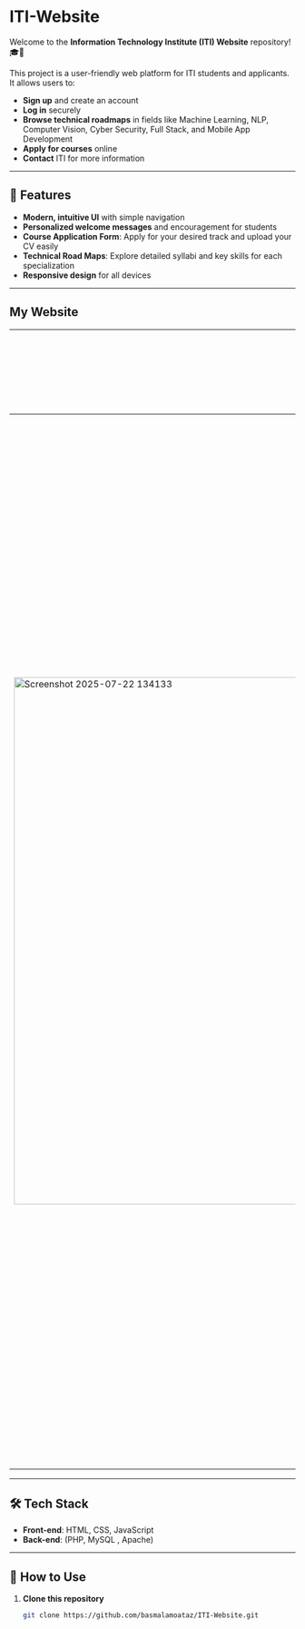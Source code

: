 # ITI-Website

Welcome to the **Information Technology Institute (ITI) Website** repository! 🎓🚀

This project is a user-friendly web platform for ITI students and applicants. It allows users to:
- **Sign up** and create an account
- **Log in** securely
- **Browse technical roadmaps** in fields like Machine Learning, NLP, Computer Vision, Cyber Security, Full Stack, and Mobile App Development
- **Apply for courses** online
- **Contact** ITI for more information

---

## 🌟 Features

- **Modern, intuitive UI** with simple navigation
- **Personalized welcome messages** and encouragement for students
- **Course Application Form**: Apply for your desired track and upload your CV easily
- **Technical Road Maps**: Explore detailed syllabi and key skills for each specialization
- **Responsive design** for all devices

---

## My Website




| Sign Up                     | Login                      | Road Map                  |Road Map for each course (ex: ML)|Course Application               |
|-----------------------------|----------------------------|---------------------------| --------------------------------|----------------------------------|
| <img width="1917" height="929" alt="Screenshot 2025-07-22 134133" src="https://github.com/user-attachments/assets/10068ca7-44cd-47a5-8dd3-7ea61212f2b7" /> | <img width="1912" height="924" alt="Screenshot 2025-07-22 134149" src="https://github.com/user-attachments/assets/636b74ad-3fb0-4a42-a7ce-cbbf67920388" />  | <img width="1917" height="926" alt="Screenshot 2025-07-22 134218" src="https://github.com/user-attachments/assets/23ab533b-ec1f-4ea5-919a-a33fd2665d1b" /> <img width="1877" height="926" alt="Screenshot 2025-07-22 135525" src="https://github.com/user-attachments/assets/d8fb15e7-29a4-473c-95b3-32599072fba2" />| |<img width="1908" height="924" alt="Screenshot 2025-07-22 134410" src="https://github.com/user-attachments/assets/aaad3118-4755-4c96-9ac4-592d10c06f95" />  |





---

## 🛠️ Tech Stack

- **Front-end**: HTML, CSS, JavaScript
- **Back-end**: (PHP, MySQL , Apache)


---

## 🚦 How to Use

1. **Clone this repository**  
   ```bash
   git clone https://github.com/basmalamoataz/ITI-Website.git
